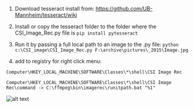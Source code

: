 1. Download tesseract install from:
   https://github.com/UB-Mannheim/tesseract/wiki

2. Install or copy the tesseract folder to the folder where the CSI_Image_Rec.py file is
        ```pip install pytesseract```

3. Run it by passing a full local path to an image to the .py file:
       ```python c:\CSI_image\CSI_Image_Rec.py F:\archive\pictures\_2015\Image.jpg```


4. add to registry for right click menu:
 
```Computer\HKEY_LOCAL_MACHINE\SOFTWARE\Classes\*\shell\CSI Image Rec```

```Computer\HKEY_LOCAL_MACHINE\SOFTWARE\Classes\*\shell\CSI Image Rec\command -> C:\ffmpeg\bin\imagerec\runitpath.bat "%1"```


![alt text](https://raw.githubusercontent.com/n0x5/CSI-Image-Viewer-with-OCR/main/csi2.jpg)
